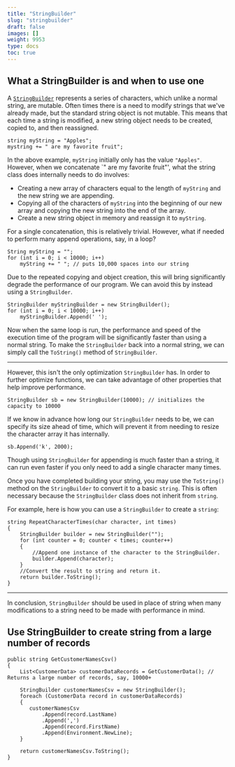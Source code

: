```yaml
---
title: "StringBuilder"
slug: "stringbuilder"
draft: false
images: []
weight: 9953
type: docs
toc: true
---
```


## What a StringBuilder is and when to use one
A [`StringBuilder`][1] represents a series of characters, which unlike a normal string, are mutable. Often times there is a need to modify strings that we've already made, but the standard string object is not mutable. This means that each time a string is modified, a new string object needs to be created, copied to, and then reassigned.

    string myString = "Apples";
    mystring += " are my favorite fruit";

In the above example, `myString` initially only has the value `"Apples"`. However, when we concatenate `" are my favorite fruit"', what the string class does internally needs to do involves:

 - Creating a new array of characters equal to the length of `myString` and the new string we are appending.
 - Copying all of the characters of `myString` into the beginning of our new array and copying the new string into the end of the array.
 - Create a new string object in memory and reassign it to `myString`. 

For a single concatenation, this is relatively trivial. However, what if needed to perform many append operations, say, in a loop?

    String myString = "";
    for (int i = 0; i < 10000; i++)
        myString += " "; // puts 10,000 spaces into our string

Due to the repeated copying and object creation, this will bring significantly degrade the performance of our program. We can avoid this by instead using a `StringBuilder`.

    StringBuilder myStringBuilder = new StringBuilder();    
    for (int i = 0; i < 10000; i++)
        myStringBuilder.Append(' ');

Now when the same loop is run, the performance and speed of the execution time of the program will be significantly faster than using a normal string. To make the `StringBuilder` back into a normal string, we can simply call the `ToString()` method of `StringBuilder`.


----------
However, this isn't the only optimization `StringBuilder` has. In order to further optimize functions, we can take advantage of other properties that help improve performance.

    StringBuilder sb = new StringBuilder(10000); // initializes the capacity to 10000

If we know in advance how long our `StringBuilder` needs to be, we can specify its size ahead of time, which will prevent it from needing to resize the character array it has internally.

    sb.Append('k', 2000);

Though using `StringBuilder` for appending is much faster than a string, it can run even faster if you only need to add a single character many times.

Once you have completed building your string, you may use the `ToString()` method on the `StringBuilder` to convert it to a basic `string`. This is often necessary because the `StringBuilder` class does not inherit from `string`.

For example, here is how you can use a `StringBuilder` to create a `string`:

    string RepeatCharacterTimes(char character, int times)
    {
        StringBuilder builder = new StringBuilder("");
        for (int counter = 0; counter < times; counter++)
        {
            //Append one instance of the character to the StringBuilder.
            builder.Append(character);
        }
        //Convert the result to string and return it.
        return builder.ToString();
    }

----------
In conclusion, `StringBuilder` should be used in place of string when many modifications to a string need to be made with performance in mind. 


  [1]: https://msdn.microsoft.com/en-us/library/system.text.stringbuilder(v=vs.110).aspx

## Use StringBuilder to create string from a large number of records
    public string GetCustomerNamesCsv()
    {
        List<CustomerData> customerDataRecords = GetCustomerData(); // Returns a large number of records, say, 10000+
    
        StringBuilder customerNamesCsv = new StringBuilder();
        foreach (CustomerData record in customerDataRecords)
        {
           customerNamesCsv
               .Append(record.LastName)
               .Append(',')
               .Append(record.FirstName)
               .Append(Environment.NewLine);
        }

        return customerNamesCsv.ToString();
    }


